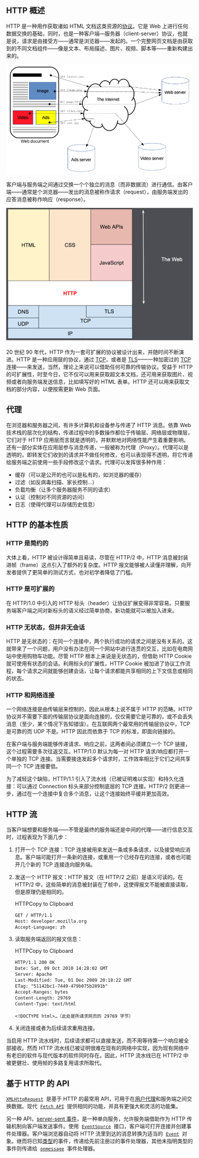 ## HTTP 概述

HTTP 是一种用作获取诸如 HTML 文档这类资源的[协议](https://developer.mozilla.org/zh-CN/docs/Glossary/Protocol)。它是 Web 上进行任何数据交换的基础，同时，也是一种客户端—服务器（client-server）协议，也就是说，请求是由接受方——通常是浏览器——发起的。一个完整网页文档是由获取到的不同文档组件——像是文本、布局描述、图片、视频、脚本等——重新构建出来的。

![Alt text](image-3.png)

客户端与服务端之间通过交换一个个独立的消息（而非数据流）进行通信。由客户端——通常是个浏览器——发出的消息被称作请求（request），由服务端发出的应答消息被称作响应（response）。

![Alt text](image-4.png)

20 世纪 90 年代，HTTP 作为一套可扩展的协议被设计出来，并随时间不断演进。HTTP 是一种应用层的协议，通过 [TCP](https://developer.mozilla.org/zh-CN/docs/Glossary/TCP)，或者是 [TLS](https://developer.mozilla.org/zh-CN/docs/Glossary/TLS)——一种加密过的 [TCP](https://developer.mozilla.org/zh-CN/docs/Glossary/TCP) 连接——来发送，当然，理论上来说可以借助任何可靠的传输协议。受益于 HTTP 的可扩展性，时至今日，它不仅可以用来获取超文本文档，还可用来获取图片、视频或者向服务端发送信息，比如填写好的 HTML 表单。HTTP 还可以用来获取文档的部分内容，以便按需更新 Web 页面。

## 代理

在浏览器和服务器之间，有许多计算机和设备参与传递了 HTTP 消息。依靠 Web 技术栈的层次化的结构，传递过程中的多数操作都位于传输层、网络层或物理层，它们对于 HTTP 应用层而言就是透明的，并默默地对网络性能产生着重要影响。还有一部分实体在应用层参与消息传递，一般被称为代理（Proxy）。代理可以是透明的，即转发它们收到的请求并不做任何修改，也可以表现得不透明，将它传递给服务端之前使用一些手段修改这个请求。代理可以发挥很多种作用：

- 缓存（可以是公开的也可以是私有的，如浏览器的缓存）
- 过滤（如反病毒扫描、家长控制...）
- 负载均衡（让多个服务器服务不同的请求）
- 认证（控制对不同资源的访问）
- 日志（使得代理可以存储历史信息）

## HTTP 的基本性质

### HTTP 是简约的

大体上看，HTTP 被设计得简单且易读，尽管在 HTTP/2 中，HTTP 消息被封装进帧（frame）这点引入了额外的复杂度。HTTP 报文能够被人读懂并理解，向开发者提供了更简单的测试方式，也对初学者降低了门槛。

### HTTP 是可扩展的

在 HTTP/1.0 中引入的 HTTP 标头（header）让协议扩展变得非常容易。只要服务端客户端之间对新标头的语义经过简单协商，新功能就可以被加入进来。

### HTTP 无状态，但并非无会话

HTTP 是无状态的：在同一个连接中，两个执行成功的请求之间是没有关系的。这就带来了一个问题，用户没有办法在同一个网站中进行连贯的交互，比如在电商网站中使用购物车功能。尽管 HTTP 根本上来说是无状态的，但借助 HTTP Cookie 就可使用有状态的会话。利用标头的扩展性，HTTP Cookie 被加进了协议工作流程，每个请求之间就能够创建会话，让每个请求都能共享相同的上下文信息或相同的状态。

### HTTP 和网络连接

一个网络连接是由传输层来控制的，因此从根本上说不属于 HTTP 的范畴。HTTP 协议并不需要下面的传输层协议是面向连接的，仅仅需要它是可靠的，或不会丢失消息（至少，某个情况下告知错误）。在互联网两个最常用的传输层协议中，TCP 是可靠的而 UDP 不是。HTTP 因此而依靠于 TCP 的标准，即面向链接的。

在客户端与服务端能够传递请求、响应之前，这两者间必须建立一个 TCP 链接，这个过程需要多次往返交互。HTTP/1.0 默认为每一对 HTTP 请求/响应都打开一个单独的 TCP 连接。当需要接连发起多个请求时，工作效率相比于它们之间共享同一个 TCP 连接要低。

为了减轻这个缺陷，HTTP/1.1 引入了流水线（已被证明难以实现）和持久化连接：可以通过 Connection 标头来部分控制底层的 TCP 连接。HTTP/2 则更进一步，通过在一个连接中复合多个消息，让这个连接始终平缓并更加高效。

## HTTP 流

当客户端想要和服务端——不管是最终的服务端还是中间的代理——进行信息交互时，过程表现为下面几步：

1.  打开一个 TCP 连接：TCP 连接被用来发送一条或多条请求，以及接受响应消息。客户端可能打开一条新的连接，或重用一个已经存在的连接，或者也可能开几个新的 TCP 连接连向服务端。

1.  发送一个 HTTP 报文：HTTP 报文（在 HTTP/2 之前）是语义可读的。在 HTTP/2 中，这些简单的消息被封装在了帧中，这使得报文不能被直接读取，但是原理仍是相同的。

    HTTPCopy to Clipboard

    ```
    GET / HTTP/1.1
    Host: developer.mozilla.org
    Accept-Language: zh
    ```

1.  读取服务端返回的报文信息：

    HTTPCopy to Clipboard

    ```
    HTTP/1.1 200 OK
    Date: Sat, 09 Oct 2010 14:28:02 GMT
    Server: Apache
    Last-Modified: Tue, 01 Dec 2009 20:18:22 GMT
    ETag: "51142bc1-7449-479b075b2891b"
    Accept-Ranges: bytes
    Content-Length: 29769
    Content-Type: text/html

    <!DOCTYPE html>…（此处是所请求网页的 29769 字节）
    ```

1.  关闭连接或者为后续请求重用连接。

当启用 HTTP 流水线时，后续请求都可以直接发送，而不用等待第一个响应被全部接收。然而 HTTP 流水线已被证明很难在现有的网络中实现，因为现有网络中有老旧的软件与现代版本的软件同时存在。因此，HTTP 流水线已在 HTTP/2 中被更健壮、使用帧的多路复用请求所取代。

## 基于 HTTP 的 API

[`XMLHttpRequest`](https://developer.mozilla.org/zh-CN/docs/Web/API/XMLHttpRequest)  是基于 HTTP 的最常用 API，可用于在[用户代理](https://developer.mozilla.org/zh-CN/docs/Glossary/User_agent)和服务端之间交换数据。现代  [`Fetch API`](https://developer.mozilla.org/zh-CN/docs/Web/API/Fetch_API)  提供相同的功能，并具有更强大和灵活的功能集。

另一种 API，[server-sent 事件](https://developer.mozilla.org/zh-CN/docs/Web/API/Server-sent_events)，是一种单向服务，允许服务端借助作为 HTTP 传输机制向客户端发送事件。使用  [`EventSource`](https://developer.mozilla.org/zh-CN/docs/Web/API/EventSource)  接口，客户端可打开连接并创建事件处理器。客户端浏览器自动将 HTTP 流里到达的消息转换为适当的  [`Event`](https://developer.mozilla.org/zh-CN/docs/Web/API/Event)  对象。继而将已知[类型](https://developer.mozilla.org/zh-CN/docs/Web/API/Event/type "类型")的事件，传递给先前注册过的事件处理器，其他未指明类型的事件则传递给  [`onmessage`](https://developer.mozilla.org/zh-CN/docs/Web/API/EventSource/message_event "onmessage")  事件处理器。
